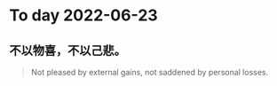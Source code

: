 
# To day 2022-06-23


## 不以物喜，不以己悲。
> Not pleased by external gains, not saddened by personal losses.

    